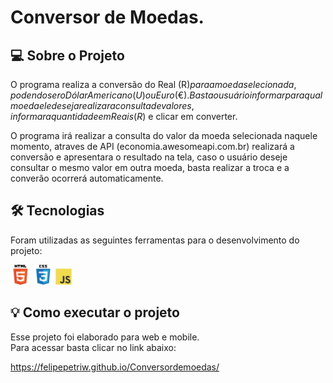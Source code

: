 # Conversor de Moedas.

## 💻 Sobre o Projeto
O programa realiza a conversão do Real (R$) para a moeda selecionada, podendo ser o Dólar Americano (U$$) ou Euro (€). Basta o usuário informar para qual 
moeda ele deseja realizar a consulta de valores, informar a quantidade em Reais (R$) e clicar em converter.

O programa irá realizar a consulta do valor da moeda selecionada naquele momento, atraves de API (economia.awesomeapi.com.br) realizará a conversão e apresentara
o resultado na tela, caso o usuário deseje consultar o mesmo valor em outra moeda, basta realizar a troca e a converão ocorrerá automaticamente.

## 🛠 Tecnologias

Foram utilizadas as seguintes ferramentas para o desenvolvimento do projeto:

<code><img height="32" src="https://raw.githubusercontent.com/github/explore/80688e429a7d4ef2fca1e82350fe8e3517d3494d/topics/html/html.png" alt="HTML5"/></code>
<code><img height="32" src="https://raw.githubusercontent.com/github/explore/80688e429a7d4ef2fca1e82350fe8e3517d3494d/topics/css/css.png" alt="CSS"/></code>
<code><img height="26" src="https://github.com/devicons/devicon/blob/master/icons/javascript/javascript-original.svg" alt="JavaScript"/></code>

## 💡 Como executar o projeto

Esse projeto foi elaborado para web e mobile. </br>
Para acessar basta clicar no link abaixo:

https://felipepetriw.github.io/Conversordemoedas/
